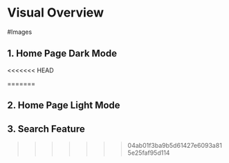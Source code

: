 # Visual Overview

#Images

## 1. Home Page Dark Mode
<<<<<<< HEAD



=======




## 2. Home Page Light Mode



## 3. Search Feature



>>>>>>> 04ab01f3ba9b5d61427e6093a815e25faf95d114
